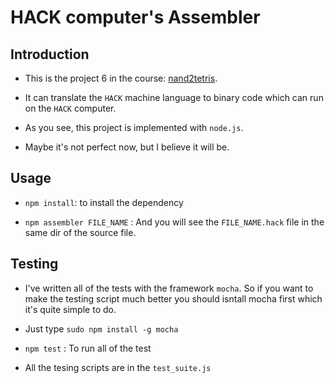 # HACK computer's Assembler

## Introduction

- This is the project 6 in the course: [nand2tetris](http://nand2tetris.org).

- It can translate the `HACK` machine language to binary code which can run on the `HACK` computer.

- As you see, this project is implemented with `node.js`.

- Maybe it's not perfect now, but I believe it will be.

## Usage

- `npm install`: to install the dependency

- `npm assembler FILE_NAME` : And you will see the `FILE_NAME.hack` file in the same dir of the source file.

## Testing

- I've written all of the tests with the framework `mocha`. So if you want to make the testing script much better you should isntall mocha first which it's quite simple to do.

- Just type `sudo npm install -g mocha`

- `npm test` : To run all of the test

- All the tesing scripts are in the `test_suite.js`
